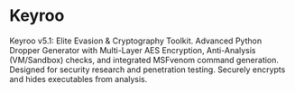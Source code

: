 # Keyroo
Keyroo v5.1: Elite Evasion &amp; Cryptography Toolkit. Advanced Python Dropper Generator with Multi-Layer AES Encryption, Anti-Analysis (VM/Sandbox) checks, and integrated MSFvenom command generation. Designed for security research and penetration testing. Securely encrypts and hides executables from analysis.
